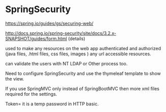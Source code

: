 # SpringSecurity
https://spring.io/guides/gs/securing-web/

http://docs.spring.io/spring-security/site/docs/3.2.x-SNAPSHOT/guides/form.html (details)

used to make any resources on the web app authenticated and authorized (java files, .html files, css files, images ) any url accessible resources.

can validate the users with NT LDAP or Other process too.

Need to configure SpringSecurity and use the thymeleaf template to show the view.


If you use SpringMVC only instead of SpringBootMVC then more xml files required for the settings.

Token= it is a temp password in HTTP basic.



